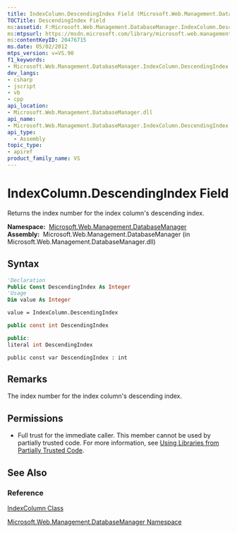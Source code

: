 ```yaml
---
title: IndexColumn.DescendingIndex Field (Microsoft.Web.Management.DatabaseManager)
TOCTitle: DescendingIndex Field
ms:assetid: F:Microsoft.Web.Management.DatabaseManager.IndexColumn.DescendingIndex
ms:mtpsurl: https://msdn.microsoft.com/library/microsoft.web.management.databasemanager.indexcolumn.descendingindex(v=VS.90)
ms:contentKeyID: 20476715
ms.date: 05/02/2012
mtps_version: v=VS.90
f1_keywords:
- Microsoft.Web.Management.DatabaseManager.IndexColumn.DescendingIndex
dev_langs:
- csharp
- jscript
- vb
- cpp
api_location:
- Microsoft.Web.Management.DatabaseManager.dll
api_name:
- Microsoft.Web.Management.DatabaseManager.IndexColumn.DescendingIndex
api_type:
  - Assembly
topic_type:
- apiref
product_family_name: VS
---
```


# IndexColumn.DescendingIndex Field

Returns the index number for the index column's descending index.

**Namespace:**  [Microsoft.Web.Management.DatabaseManager](microsoft-web-management-databasemanager-namespace.md)  
**Assembly:**  Microsoft.Web.Management.DatabaseManager (in Microsoft.Web.Management.DatabaseManager.dll)

## Syntax

```vb
'Declaration
Public Const DescendingIndex As Integer
'Usage
Dim value As Integer

value = IndexColumn.DescendingIndex
```

```csharp
public const int DescendingIndex
```

```cpp
public:
literal int DescendingIndex
```

```jscript
public const var DescendingIndex : int
```

## Remarks

The index number for the index column's descending index.

## Permissions

  - Full trust for the immediate caller. This member cannot be used by partially trusted code. For more information, see [Using Libraries from Partially Trusted Code](https://msdn.microsoft.com/library/8skskf63).

## See Also

### Reference

[IndexColumn Class](indexcolumn-class-microsoft-web-management-databasemanager.md)

[Microsoft.Web.Management.DatabaseManager Namespace](microsoft-web-management-databasemanager-namespace.md)
